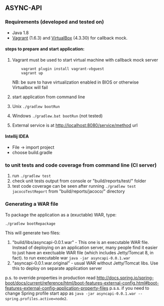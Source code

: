 ## ASYNC-API

### Requirements (developed and tested on)

*   Java 1.8
*   [Vagrant](http://www.vagrantup.com/ "http://www.vagrantup.com/") (1.6.3) and [VirtualBox](https://www.virtualbox.org/ "https://www.virtualbox.org/") (4.3.30) for callback mock. 

#### steps to prepare and start application:
1. Vagrant must be used to start virtual machine with callback mock server
   
           vagrant plugin install vagrant-vbguest
           vagrant up
   NB: be sure to have virtualization enabled in BIOS or otherwise Virtualbox will fail     
1. start application from command line
  1. Unix `./gradlew bootRun`
  2. Windows `./gradlew.bat bootRun` (not tested)
       
1. External service is at <http://localhost:8080/service/method> url     

#### Intellij IDEA
* File -> import project
* choose build.gradle

### to unit tests and code coverage from command line (CI server)
 1. run `./gradlew test`
 1. check unit tests output from console or "build/reports/test/" folder
 1. test code coverage can be seen after running `./gradlew test jacocoTestReport` from "build/reports/jacoco/" directory
 
### Generating a WAR file
To package the application as a (exuctable) WAR, type:

`./gradlew bootRepackage`

This will generate two files:

1. "build/libs/asyncapi-0.0.1.war" - This one is an executable WAR file. Instead of deploying on an application server, many people find it easier to just have an exectuable WAR file (which includes Jetty/Tomcat 8, in fact).
  to run executable war `java -jar asyncapi-0.0.1.war`
2. "asyncapi-0.0.1.war.original" - usual WAR without Jetty/Tomcat libs. Use this to deploy on separate application server

p.s. to override properties in production read <http://docs.spring.io/spring-boot/docs/current/reference/html/boot-features-external-config.html#boot-features-external-config-application-property-files>
p.s.s. if you need to change Spring profile start app as `java -jar asyncapi-0.0.1.war --spring.profiles.active=node2`.